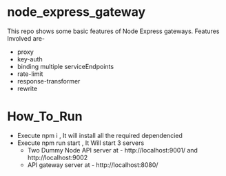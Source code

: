 # node_express_gateway
This repo shows some basic features of Node Express gateways. Features Involved are- 
 - proxy
 - key-auth
 - binding multiple serviceEndpoints
 - rate-limit
 - response-transformer
 - rewrite
 
 
 # How_To_Run
 
 - Execute npm i , It will install all the required dependencied
 - Execute npm run start , It Will start 3 servers 
   - Two Dummy Node API server at - http://localhost:9001/ and http://localhost:9002
   - API gateway server at - http://localhost:8080/
